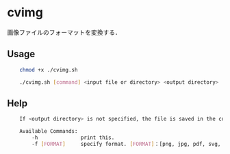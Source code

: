 # cvimg

画像ファイルのフォーマットを変換する．

## Usage

```sh
    chmod +x ./cvimg.sh
```

```sh
    ./cvimg.sh [command] <input file or directory> <output directory>
```

## Help

```sh
    If <output directory> is not specified, the file is saved in the current directory.

    Available Commands:
        -h              print this.
        -f [FORMAT]     specify format. [FORMAT]：[png, jpg, pdf, svg, icns]
```

